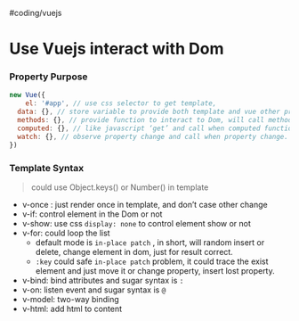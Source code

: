 #coding/vuejs

# Use Vuejs interact with Dom
### Property Purpose
```javascript
new Vue({
	el: '#app', // use css selector to get template,
  data: {}, // store variable to provide both template and vue other property, e.g, methods, computed etc.
  methods: {}, // provide function to interact to Dom, will call methods again if dom re-render
  computed: {}, // like javascript ‘get’ and call when computed function property change. just work in sync enviroment
  watch: {}, // observe property change and call when property change. could work to aysnc e.g, setTimeout, ajax etc.
})
```
### Template Syntax
> could use Object.keys() or Number() in template
- v-once : just render once in template, and don’t case other change
- v-if: control element in the Dom or not
- v-show: use css `display: none` to control element show or not
- v-for: could loop the list
	- default mode is `in-place patch` , in short,  will random insert or delete, change element in dom, just for result correct.
	- `:key` could safe `in-place patch` problem, it could trace the exist element and just move it or change property, insert lost property.
- v-bind: bind attributes and sugar syntax is `:`
- v-on: listen event and sugar syntax is `@`
- v-model: two-way binding 
- v-html: add html to content